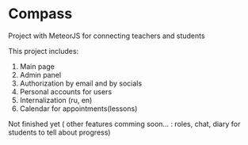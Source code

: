 # Compass
Project with MeteorJS for connecting teachers and students

This project includes:

1. Main page 
2. Admin panel
3. Authorization by email and by socials
4. Personal accounts for users
5. Internalization (ru, en)
6. Calendar for appointments(lessons) 


Not finished yet ( other features comming soon... : roles, chat, diary for students to tell about progress)
